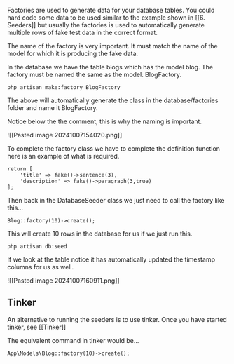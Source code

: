 Factories are used to generate data for your database tables.   You could hard code some data to be used similar to the example shown in [[6. Seeders]] but usually the factories is used to automatically generate multiple rows of fake test data in the correct format.

The name of the factory is very important.  It must match the name of the model for which it is producing the fake data.  

In the database we have the table blogs which has the model blog.  The factory must be named the same as the model.  BlogFactory.

```
php artisan make:factory BlogFactory
```

The above will automatically generate the class in the database/factories folder and name it BlogFactory.

Notice below the the comment, this is why the naming is important.

![[Pasted image 20241007154020.png]]

To complete the factory class we have to complete the definition function here is an example of what is required.

```
return [
	'title' => fake()->sentence(3),
	'description' => fake()->paragraph(3,true)
];
```

Then back in the DatabaseSeeder class we just need to call the factory like this...

```
Blog::factory(10)->create();
```

This will create 10 rows in the database for us if we just run this.

```
php artisan db:seed
```

If we look at the table notice it has automatically updated the timestamp columns for us as well.

![[Pasted image 20241007160911.png]]

## Tinker
An alternative to running the seeders is to use tinker.
Once you have started tinker, see [[Tinker]]

The equivalent command in tinker would be...

```
App\Models\Blog::factory(10)->create();
```

